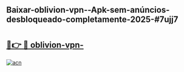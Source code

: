## Baixar-oblivion-vpn--Apk-sem-anúncios-desbloqueado-completamente-2025-#7ujj7

# <h2><a href="https://ainizakaria.my?title=oblivion-vpn-&ref=20M">🔗👉 🔴 oblivion-vpn-</a></h2>

[![acn](https://github.com/user-attachments/assets/0f9c940e-d8b0-45ae-aac7-cd30a18b3e1c)](https://ainizakaria.my?title=oblivion-vpn-&ref=20M)

